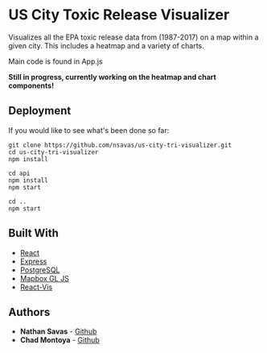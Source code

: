 # US City Toxic Release Visualizer

Visualizes all the EPA toxic release data from (1987-2017) on a map within a given city. This includes a heatmap and a variety of charts.

Main code is found in App.js

**Still in progress, currently working on the heatmap and chart components!**

## Deployment
If you would like to see what's been done so far:

```
git clone https://github.com/nsavas/us-city-tri-visualizer.git
cd us-city-tri-visualizer
npm install

cd api
npm install
npm start

cd ..
npm start
```

## Built With

* [React](https://reactjs.org/docs/getting-started.html)
* [Express](https://expressjs.com)
* [PostgreSQL](https://www.postgresql.org)
* [Mapbox GL JS](https://docs.mapbox.com/mapbox-gl-js/api/)
* [React-Vis](https://uber.github.io/react-vis/)

## Authors

* **Nathan Savas** - [Github](https://github.com/nsavas)
* **Chad Montoya** - [Github](https://github.com/chadmontoya)